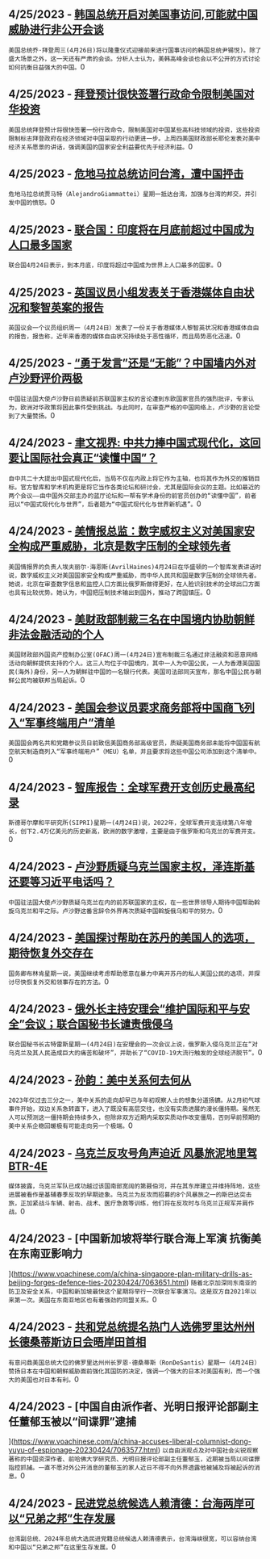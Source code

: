 
  ## 4/25/2023 - [韩国总统开启对美国事访问,可能就中国威胁进行非公开会谈](https://www.voachinese.com/a/us-south-korea-state-visit-could-feature-quiet-talks-on-china-20230424/7064837.html)
 ```美国总统乔·拜登周三(4月26日)将以隆重仪式迎接前来进行国事访问的韩国总统尹锡悦)。除了盛大场景之外，这一天还有严肃的会谈。分析人士认为，美韩高峰会谈也会以不公开的方式讨论如何抗衡日益强大的中国。```0
  ## 4/25/2023 - [拜登预计很快签署行政命令限制美国对华投资](https://www.voachinese.com/a/biden-to-limit-us-investment-in-china-20230424/7064815.html)
 ```美国总统拜登预计将很快签署一份行政命令，限制美国对中国某些高科技领域的投资，这些投资限制标志拜登政府在经济领域对中国采取的行动更进一步。上周四美国财政部长耶伦发表对美中经济关系愿景的讲话，强调美国的国家安全利益要优先于经济利益。```0
  ## 4/25/2023 - [危地马拉总统访问台湾，遭中国抨击](https://www.voachinese.com/a/guatemalan-president-visits-taiwan-20230424/7064446.html)
 ```危地马拉总统贾马特（AlejandroGiammattei）星期一抵达台湾，加强与台湾的邦交，并引发中国的愤怒。```0
  ## 4/25/2023 - [联合国：印度将在月底前超过中国成为人口最多国家](https://www.voachinese.com/a/india-to-surpass-china-as-most-populous-country-by-month-s-end-20230424/7064826.html)
 ```联合国4月24日表示，到本月底，印度将超过中国成为世界上人口最多的国家。```0
  ## 4/25/2023 - [英国议员小组发表关于香港媒体自由状况和黎智英案的报告](https://www.voachinese.com/a/appg-report-on-media-freedom-in-hong-kong-20230424/7064430.html)
 ```英国议会一个议员组织周一（4月24日）发表了一份关于香港媒体人黎智英状况和香港媒体自由的报告，报告称，近年来香港的媒体自由状况持续处于恶性循环，而且局势恶化迅速。```0
  ## 4/25/2023 - [“勇于发言”还是“无能”？中国墙内外对卢沙野评价两极](https://www.voachinese.com/a/lu-shaye-reax-20230424/7064401.html)
 ```中国驻法国大使卢沙野日前质疑前苏联国家主权的言论遭到东欧国家官员的强烈批评，专家认为，欧洲对华政策将因此事件受到挑战。与此同时，在审查严格的中国网络上，卢沙野的言论受到了大量赞扬。```0
  ## 4/24/2023 - [聿文视界: 中共力捧中国式现代化，这回要让国际社会真正“读懂中国”？](https://www.voachinese.com/a/ccp-promotes-chinese-style-modernization-20230424/7064454.html)
 ```自中共二十大提出中国式现代化后，当局不仅在内政上将它作为主轴，也将其作为外交的推销目标。官方智库和学术机构更是将它当作各类论坛和研讨会，尤其是国际会议的主题。比如最近的两个会议——由中国外交部主办的蓝厅论坛和一帮有学术身份的前官员创办的“读懂中国”，前者冠以“中国式现代化与世界”，后者题为“中国式现代化与世界新机遇”。```0
  ## 4/24/2023 - [美情报总监：数字威权主义对美国家安全构成严重威胁，北京是数字压制的全球领先者](https://www.voachinese.com/a/us-china-digital-authoritarianism-russia-20230424/7064411.html)
 ```美国情报界的负责人埃夫丽尔·海恩斯(AvrilHaines)4月24日在华盛顿的一个智库发表讲话时说，数字威权主义对美国国家安全构成严重威胁，而中华人民共和国是数字压制的全球领先者。她说，北京在审查数字信息和监控人口方面比俄罗斯做得更好，在人脸识别技术的全球出口方面也具有比较优势。她认为，中国把压制技术输出到国外，推动了跨国镇压。```0
  ## 4/24/2023 - [美财政部制裁三名在中国境内协助朝鲜非法金融活动的个人 ](https://www.voachinese.com/a/us-treasury-targets-china-based-actors-facilitating-illicit-dprk-financial-activity-in-support-of-weapons-programs-20230424/7064317.html)
 ```美国财政部外国资产控制办公室(OFAC)周一(4月24日)宣布制裁三名通过非法融资和恶意网络活动向朝鲜提供支持的个人。这三人均位于中国境内，其中一人为中国公民，一人为香港英国国民(海外)身份，另一人为朝鲜驻中国的一名银行代表。美国司法部同天宣布，那名中国公民与朝鲜公民均被联邦当局起诉。```0
  ## 4/24/2023 - [美国会参议员要求商务部将中国商飞列入“军事终端用户”清单](https://www.voachinese.com/a/rubio-scott-ask-us-commerce-department-to-include-chinese-state-owned-aerospace-manufacturer-on-meu-list-20230424/7064281.html)
 ```美国国会两名共和党籍参议员日前致信美国商务部高级官员，质疑美国商务部未能将中国国有航空航天制造商列入“军事终端用户”（MEU）名单，并且要求将这些中国公司添加到这个清单中。```0
  ## 4/24/2023 - [智库报告：全球军费开支创历史最高纪录](https://www.voachinese.com/a/watchdog-world-military-spending-up-to-an-all-time-high-20230424/7064342.html)
 ```斯德哥尔摩和平研究所(SIPRI)星期一(4月24日)说，2022年，全球军费开支连续第八年增长，创下2.4万亿美元的历史新高，欧洲的数字激增，主要是由于俄罗斯和乌克兰的军费开支。```0
  ## 4/24/2023 - [卢沙野质疑乌克兰国家主权，泽连斯基还要等习近平电话吗？](https://www.voachinese.com/a/zelenskyy-xi-call-20230424/7064241.html)
 ```中国驻法国大使卢沙野质疑乌克兰在内的前苏联国家的主权，在一些世界领导人期待中国帮助斡旋乌克兰和平之际。卢沙野这番言辞令外界再次质疑中国斡旋俄乌和平的努力。```0
  ## 4/24/2023 - [美国探讨帮助在苏丹的美国人的选项，期待恢复外交存在](https://www.voachinese.com/a/us-to-help-other-americans-in-sudan-20230424/7064294.html)
 ```国务卿布林肯星期一说，美国继续考虑帮助愿意在暴力中离开苏丹的私人美国公民的选项，并探讨尽快恢复外交和领事存在的方法。```0
  ## 4/24/2023 - [俄外长主持安理会“维护国际和平与安全”会议；联合国秘书长谴责俄侵乌](https://www.voachinese.com/a/un-chief-lambasts-russia-on-ukraine-20230424/7064202.html)
 ```联合国秘书长古特雷斯星期一(4月24日)在安理会的一次会议上说，俄罗斯入侵乌克兰正在“对乌克兰及其人民造成巨大的痛苦和破坏”，并助长了“COVID-19大流行触发的全球经济脱节”。```0
  ## 4/24/2023 - [孙韵：美中关系何去何从](https://www.voachinese.com/a/where-is-the-us-china-relationship-heading-20230424/7064261.html)
 ```2023年仅过去三分之一，美中关系的走向却早已与年初观察人士的想象分道扬镳。从2月初气球事件开始，双边关系急转直下，进入了既没有高层交往，也没有实质进展的漫长僵持期。虽然无人可以预测这一僵持期会持续多久，但除非双方近期内采取实质动作改变僵局，否则早前预期的美中关系企稳回暖极有可能走向另一个极端。```0
  ## 4/24/2023 - [乌克兰反攻号角声迫近  风暴旅泥地里驾BTR-4E](https://www.voachinese.com/a/ukrainian-brigade-trains-for-counteroffensive-20230425/7064213.html)
 ```媒体披露，乌克兰军队已成功越过该国南部宽阔的第聂伯河，并在其东岸建立并维持阵地，这些进展被看作是基辅春季反攻的早期迹象。乌克兰为反攻而招募的8个风暴旅之一的斯巴达突击旅，正加紧战斗车辆、射击、战术、医疗急救等训练，他们将在反攻时与乌克兰正规军并肩作战。```0
  ## 4/24/2023 - [中国新加坡将举行联合海上军演 抗衡美在东南亚影响力

 ](https://www.voachinese.com/a/china-singapore-plan-military-drills-as-beijing-forges-defence-ties-20230424/7063651.html)
 ```随着北京加深同东南亚的防卫及安全关系，中国和新加坡最快这个星期将举行一次联合军事演习。这是双方自2021年以来第一次。美国在东南亚地区也有着强劲的同盟关系。```0
  ## 4/24/2023 - [共和党总统提名热门人选佛罗里达州州长德桑蒂斯访日会晤岸田首相 ](https://www.voachinese.com/a/florida-gov-in-japan-ahead-of-expected-us-presidential-bid-20230424/7063633.html)
 ```有意问鼎美国总统大位的佛罗里达州州长罗恩·德桑蒂斯（RonDeSantis）星期一（4月24日）赞扬日本在中国和朝鲜威胁面前强化其国防的决定，强调一个强大的日本对美国有利，而一个强大的美国也对日本有利。```0
  ## 4/24/2023 - [中国自由派作者、光明日报评论部副主任董郁玉被以“间谍罪”逮捕

](https://www.voachinese.com/a/china-accuses-liberal-columnist-dong-yuyu-of-espionage-20230424/7063577.html)
 ```以自由派观点及对中国社会尖锐观察著称的中国资深作者、前哈佛大学研究员、光明日报评论部副主任董郁玉，近期被当局以间谍罪指控抓捕。一直不愿对外公开消息的董郁玉的家人近日不得不向外界透露他被捕及将被起诉的消息。```0
  ## 4/24/2023 - [民进党总统候选人赖清德：台海两岸可以“兄弟之邦”生存发展](https://www.voachinese.com/a/dpp-presidential-candidate-says-taiwan-china-can-exist-as-brothers-20230424/7063561.html)
 ```台湾副总统、2024年总统大选民进党籍总统候选人赖清德表示，台湾海峡很宽，可以容纳台湾和中国以“兄弟之邦”在这里生存发展。```0